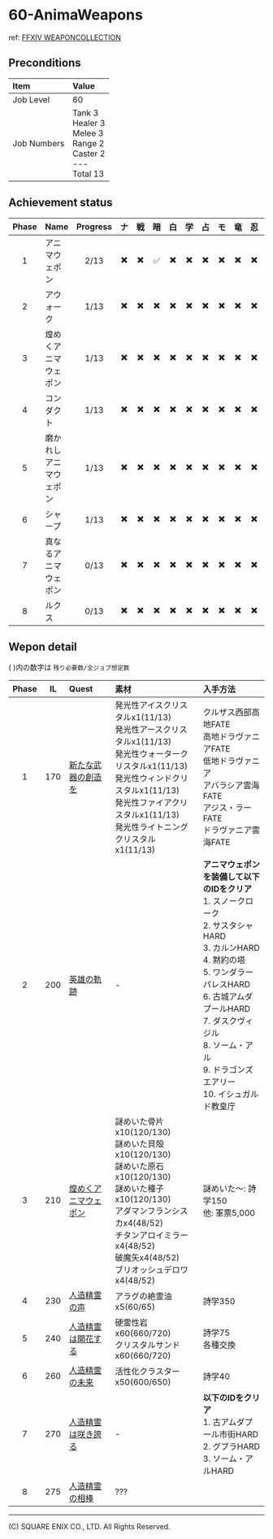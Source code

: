 # 60-AnimaWeapons

ref: [FFXIV WEAPONCOLLECTION](https://weapon.ffxivcollection.com/where/aw/)

## Preconditions

| Item | Value |
| :--- | :--- |
| Job Level | 60 |
| Job Numbers | Tank 3<br />Healer 3<br />Melee 3<br />Range 2<br />Caster 2<br />---<br />Total 13 |

## Achievement status

| Phase | Name | Progress | ナ | 戦 | 暗 | 白 | 学 | 占 | モ | 竜 | 忍 | 詩 | 機 | 黒 | 召 |
| :---: | :--- | :---: | :---: | :---: | :---: | :---: | :---: | :---: | :---: | :---: | :---: | :---: | :---: | :---: | :---: |
| 1 | アニマウェポン | 2/13 | :heavy_multiplication_x: | :heavy_multiplication_x: | :white_check_mark: | :heavy_multiplication_x: | :heavy_multiplication_x: | :heavy_multiplication_x: | :heavy_multiplication_x: | :heavy_multiplication_x: | :heavy_multiplication_x: | :heavy_multiplication_x: | :heavy_multiplication_x: | :white_check_mark: | :heavy_multiplication_x: |
| 2 | アウォーク | 1/13 | :heavy_multiplication_x: | :heavy_multiplication_x: | :heavy_multiplication_x: | :heavy_multiplication_x: | :heavy_multiplication_x: | :heavy_multiplication_x: | :heavy_multiplication_x: | :heavy_multiplication_x: | :heavy_multiplication_x: | :heavy_multiplication_x: | :heavy_multiplication_x: | :white_check_mark: | :heavy_multiplication_x: |
| 3 | 煌めくアニマウェポン | 1/13 | :heavy_multiplication_x: | :heavy_multiplication_x: | :heavy_multiplication_x: | :heavy_multiplication_x: | :heavy_multiplication_x: | :heavy_multiplication_x: | :heavy_multiplication_x: | :heavy_multiplication_x: | :heavy_multiplication_x: | :heavy_multiplication_x: | :heavy_multiplication_x: | :white_check_mark: | :heavy_multiplication_x: |
| 4 | コンダクト | 1/13 | :heavy_multiplication_x: | :heavy_multiplication_x: | :heavy_multiplication_x: | :heavy_multiplication_x: | :heavy_multiplication_x: | :heavy_multiplication_x: | :heavy_multiplication_x: | :heavy_multiplication_x: | :heavy_multiplication_x: | :heavy_multiplication_x: | :heavy_multiplication_x: | :white_check_mark: | :heavy_multiplication_x: |
| 5 | 磨かれしアニマウェポン | 1/13 | :heavy_multiplication_x: | :heavy_multiplication_x: | :heavy_multiplication_x: | :heavy_multiplication_x: | :heavy_multiplication_x: | :heavy_multiplication_x: | :heavy_multiplication_x: | :heavy_multiplication_x: | :heavy_multiplication_x: | :heavy_multiplication_x: | :heavy_multiplication_x: | :white_check_mark: | :heavy_multiplication_x: |
| 6 | シャープ | 1/13 | :heavy_multiplication_x: | :heavy_multiplication_x: | :heavy_multiplication_x: | :heavy_multiplication_x: | :heavy_multiplication_x: | :heavy_multiplication_x: | :heavy_multiplication_x: | :heavy_multiplication_x: | :heavy_multiplication_x: | :heavy_multiplication_x: | :heavy_multiplication_x: | :white_check_mark: | :heavy_multiplication_x: |
| 7 | 真なるアニマウェポン | 0/13 | :heavy_multiplication_x: | :heavy_multiplication_x: | :heavy_multiplication_x: | :heavy_multiplication_x: | :heavy_multiplication_x: | :heavy_multiplication_x: | :heavy_multiplication_x: | :heavy_multiplication_x: | :heavy_multiplication_x: | :heavy_multiplication_x: | :heavy_multiplication_x: | :heavy_multiplication_x: | :heavy_multiplication_x: |
| 8 | ルクス | 0/13 | :heavy_multiplication_x: | :heavy_multiplication_x: | :heavy_multiplication_x: | :heavy_multiplication_x: | :heavy_multiplication_x: | :heavy_multiplication_x: | :heavy_multiplication_x: | :heavy_multiplication_x: | :heavy_multiplication_x: | :heavy_multiplication_x: | :heavy_multiplication_x: | :heavy_multiplication_x: | :heavy_multiplication_x: |

## Wepon detail

( )内の数字は `残り必要数/全ジョブ想定数`

| Phase | IL | Quest | 素材 | 入手方法 |
| :---: | :---: | :--- | :--- | :--- |
| 1 | 170 | [新たな武器の創造を](https://jp.finalfantasyxiv.com/lodestone/playguide/db/quest/0136a6df60a/) | 発光性アイスクリスタルx1(11/13)<br />発光性アースクリスタルx1(11/13)<br />発光性ウォータークリスタルx1(11/13)<br />発光性ウィンドクリスタルx1(11/13)<br />発光性ファイアクリスタルx1(11/13)<br />発光性ライトニングクリスタルx1(11/13) | クルザス西部高地FATE<br />高地ドラヴァニアFATE<br />低地ドラヴァニア<br />アバラシア雲海FATE<br />アジス・ラーFATE<br />ドラヴァニア雲海FATE | 
| 2 | 200 | [英雄の軌跡](https://jp.finalfantasyxiv.com/lodestone/playguide/db/quest/3a19d47a205/)  | - | **アニマウェポンを装備して以下のIDをクリア**<br />1. スノークローク<br />2. サスタシャHARD<br />3. カルンHARD<br />4. 黙約の塔<br />5. ワンダラーパレスHARD<br />6. 古城アムダプールHARD<br />7. ダスクヴィジル<br />8. ソーム・アル<br />9. ドラゴンズエアリー<br />10. イシュガルド教皇庁 | 
| 3 | 210 | [煌めくアニマウェポン](https://jp.finalfantasyxiv.com/lodestone/playguide/db/quest/a37d18ed018/) | 謎めいた骨片x10(120/130)<br />謎めいた貝殻x10(120/130)<br />謎めいた原石x10(120/130)<br />謎めいた種子x10(120/130)<br />アダマンフランシスカx4(48/52)<br />チタンアロイミラーx4(48/52)<br />破魔矢x4(48/52)<br />ブリオッシュデロワx4(48/52) | 謎めいた〜: 詩学150<br />他: 軍票5,000 | 
| 4 | 230 | [人造精霊の声](https://jp.finalfantasyxiv.com/lodestone/playguide/db/quest/bf6394ecf52/) | アラグの絶霊油x5(60/65) | 詩学350 |
| 5 | 240 | [人造精霊は開花する](https://jp.finalfantasyxiv.com/lodestone/playguide/db/quest/1ef99ba9eeb/) | 硬霊性岩x60(660/720)<br />クリスタルサンドx60(660/720) | 詩学75<br />各種交換
| 6 | 260 | [人造精霊の未来](https://jp.finalfantasyxiv.com/lodestone/playguide/db/quest/855114f5906/) | 活性化クラスターx50(600/650) | 詩学40 | 
| 7 | 270 | [人造精霊は咲き誇る](https://jp.finalfantasyxiv.com/lodestone/playguide/db/quest/496ec3951a9/) | - | **以下のIDをクリア**<br />1. 古アムダプール市街HARD<br />2. グブラHARD<br />3. ソーム・アルHARD |
| 8 | 275 | [人造精霊の相棒](https://jp.finalfantasyxiv.com/lodestone/playguide/db/quest/9da6270b969/) | ??? | 

---
(C) SQUARE ENIX CO., LTD. All Rights Reserved.
